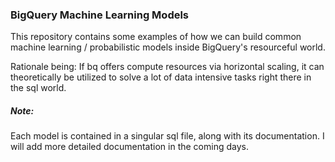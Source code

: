 ### BigQuery Machine Learning Models

This repository contains some examples of how we can build common machine learning / probabilistic models inside BigQuery's resourceful world.

Rationale being: If bq offers compute resources via horizontal scaling, it can theoretically be utilized to solve a lot of data intensive tasks right there in the sql world.


##### Note:

Each model is contained in a singular sql file, along with its documentation. I will add more detailed documentation in the coming days.